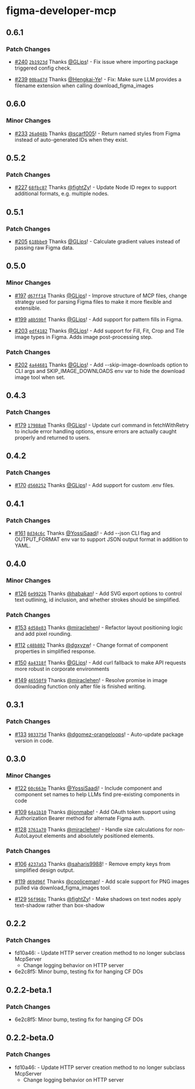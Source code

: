 # figma-developer-mcp

## 0.6.1

### Patch Changes

- [#240](https://github.com/GLips/Figma-Context-MCP/pull/240) [`2b1923d`](https://github.com/GLips/Figma-Context-MCP/commit/2b1923dcf50275a3d4daf9279265d27c6fadb2f7) Thanks [@GLips](https://github.com/GLips)! - Fix issue where importing package triggered config check.

- [#239](https://github.com/GLips/Figma-Context-MCP/pull/239) [`00bad7d`](https://github.com/GLips/Figma-Context-MCP/commit/00bad7dae48a6d0cc55d78560cc691a39271f151) Thanks [@Hengkai-Ye](https://github.com/Hengkai-Ye)! - Fix: Make sure LLM provides a filename extension when calling download_figma_images

## 0.6.0

### Minor Changes

- [#233](https://github.com/GLips/Figma-Context-MCP/pull/233) [`26a048b`](https://github.com/GLips/Figma-Context-MCP/commit/26a048bbd09db2b7e5265b5777609fb619617068) Thanks [@scarf005](https://github.com/scarf005)! - Return named styles from Figma instead of auto-generated IDs when they exist.

## 0.5.2

### Patch Changes

- [#227](https://github.com/GLips/Figma-Context-MCP/pull/227) [`68fbc87`](https://github.com/GLips/Figma-Context-MCP/commit/68fbc87645d25c57252d4d9bec5f43ee4238b09f) Thanks [@fightZy](https://github.com/fightZy)! - Update Node ID regex to support additional formats, e.g. multiple nodes.

## 0.5.1

### Patch Changes

- [#205](https://github.com/GLips/Figma-Context-MCP/pull/205) [`618bbe9`](https://github.com/GLips/Figma-Context-MCP/commit/618bbe98c49428e617de0240f0e9c2842867ae9b) Thanks [@GLips](https://github.com/GLips)! - Calculate gradient values instead of passing raw Figma data.

## 0.5.0

### Minor Changes

- [#197](https://github.com/GLips/Figma-Context-MCP/pull/197) [`d67ff14`](https://github.com/GLips/Figma-Context-MCP/commit/d67ff143347bb1dbc152157b75d6e8b290dabb0f) Thanks [@GLips](https://github.com/GLips)! - Improve structure of MCP files, change strategy used for parsing Figma files to make it more flexible and extensible.

- [#199](https://github.com/GLips/Figma-Context-MCP/pull/199) [`a8b59bf`](https://github.com/GLips/Figma-Context-MCP/commit/a8b59bf079128c9dba0bf6d8cd1601b8a6654b88) Thanks [@GLips](https://github.com/GLips)! - Add support for pattern fills in Figma.

- [#203](https://github.com/GLips/Figma-Context-MCP/pull/203) [`edf4182`](https://github.com/GLips/Figma-Context-MCP/commit/edf41826f5bd4ebe6ea353a9c9b8be669f0ae659) Thanks [@GLips](https://github.com/GLips)! - Add support for Fill, Fit, Crop and Tile image types in Figma. Adds image post-processing step.

### Patch Changes

- [#202](https://github.com/GLips/Figma-Context-MCP/pull/202) [`4a44681`](https://github.com/GLips/Figma-Context-MCP/commit/4a44681903f1c071c5892454d19370ed89ecd0a3) Thanks [@GLips](https://github.com/GLips)! - Add --skip-image-downloads option to CLI args and SKIP_IMAGE_DOWNLOADS env var to hide the download image tool when set.

## 0.4.3

### Patch Changes

- [#179](https://github.com/GLips/Figma-Context-MCP/pull/179) [`17988a0`](https://github.com/GLips/Figma-Context-MCP/commit/17988a0b5543330c6b8f7f24baa33b65a0da7957) Thanks [@GLips](https://github.com/GLips)! - Update curl command in fetchWithRetry to include error handling options, ensure errors are actually caught properly and returned to users.

## 0.4.2

### Patch Changes

- [#170](https://github.com/GLips/Figma-Context-MCP/pull/170) [`d560252`](https://github.com/GLips/Figma-Context-MCP/commit/d56025286e8c3c24d75f170974c12f96d32fda8b) Thanks [@GLips](https://github.com/GLips)! - Add support for custom .env files.

## 0.4.1

### Patch Changes

- [#161](https://github.com/GLips/Figma-Context-MCP/pull/161) [`8d34c6c`](https://github.com/GLips/Figma-Context-MCP/commit/8d34c6c23df3b2be5d5366723aeefdc2cca0a904) Thanks [@YossiSaadi](https://github.com/YossiSaadi)! - Add --json CLI flag and OUTPUT_FORMAT env var to support JSON output format in addition to YAML.

## 0.4.0

### Minor Changes

- [#126](https://github.com/GLips/Figma-Context-MCP/pull/126) [`6e99226`](https://github.com/GLips/Figma-Context-MCP/commit/6e9922693dcff70b69be6b505e24062a89e821f0) Thanks [@habakan](https://github.com/habakan)! - Add SVG export options to control text outlining, id inclusion, and whether strokes should be simplified.

### Patch Changes

- [#153](https://github.com/GLips/Figma-Context-MCP/pull/153) [`4d58e83`](https://github.com/GLips/Figma-Context-MCP/commit/4d58e83d2e56e2bc1a4799475f29ffe2a18d6868) Thanks [@miraclehen](https://github.com/miraclehen)! - Refactor layout positioning logic and add pixel rounding.

- [#112](https://github.com/GLips/Figma-Context-MCP/pull/112) [`c48b802`](https://github.com/GLips/Figma-Context-MCP/commit/c48b802ff653cfc46fe6077a8dc96bd4a15edb40) Thanks [@dgxyzw](https://github.com/dgxyzw)! - Change format of component properties in simplified response.

- [#150](https://github.com/GLips/Figma-Context-MCP/pull/150) [`4a4318f`](https://github.com/GLips/Figma-Context-MCP/commit/4a4318faa6c2eb91a08e6cc2e41e3f9e2f499a41) Thanks [@GLips](https://github.com/GLips)! - Add curl fallback to make API requests more robust in corporate environments

- [#149](https://github.com/GLips/Figma-Context-MCP/pull/149) [`46550f9`](https://github.com/GLips/Figma-Context-MCP/commit/46550f91340969cf3683f4537aefc87d807f1b64) Thanks [@miraclehen](https://github.com/miraclehen)! - Resolve promise in image downloading function only after file is finished writing.

## 0.3.1

### Patch Changes

- [#133](https://github.com/GLips/Figma-Context-MCP/pull/133) [`983375d`](https://github.com/GLips/Figma-Context-MCP/commit/983375d3fe7f2c4b48ce770b13e5b8cb06b162d0) Thanks [@dgomez-orangeloops](https://github.com/dgomez-orangeloops)! - Auto-update package version in code.

## 0.3.0

### Minor Changes

- [#122](https://github.com/GLips/Figma-Context-MCP/pull/122) [`60c663e`](https://github.com/GLips/Figma-Context-MCP/commit/60c663e6a83886b03eb2cde7c60433439e2cedd0) Thanks [@YossiSaadi](https://github.com/YossiSaadi)! - Include component and component set names to help LLMs find pre-existing components in code

- [#109](https://github.com/GLips/Figma-Context-MCP/pull/109) [`64a1b10`](https://github.com/GLips/Figma-Context-MCP/commit/64a1b10fb62e4ccb5d456d4701ab1fac82084af3) Thanks [@jonmabe](https://github.com/jonmabe)! - Add OAuth token support using Authorization Bearer method for alternate Figma auth.

- [#128](https://github.com/GLips/Figma-Context-MCP/pull/128) [`3761a70`](https://github.com/GLips/Figma-Context-MCP/commit/3761a70db57b3f038335a5fb568c2ca5ff45ad21) Thanks [@miraclehen](https://github.com/miraclehen)! - Handle size calculations for non-AutoLayout elements and absolutely positioned elements.

### Patch Changes

- [#106](https://github.com/GLips/Figma-Context-MCP/pull/106) [`4237a53`](https://github.com/GLips/Figma-Context-MCP/commit/4237a5363f696dcf7abe046940180b6861bdcf22) Thanks [@saharis9988](https://github.com/saharis9988)! - Remove empty keys from simplified design output.

- [#119](https://github.com/GLips/Figma-Context-MCP/pull/119) [`d69d96f`](https://github.com/GLips/Figma-Context-MCP/commit/d69d96fd8a99c9b59111d9c89613a74c1ac7aa7d) Thanks [@cooliceman](https://github.com/cooliceman)! - Add scale support for PNG images pulled via download_figma_images tool.

- [#129](https://github.com/GLips/Figma-Context-MCP/pull/129) [`56f968c`](https://github.com/GLips/Figma-Context-MCP/commit/56f968cd944cbf3058f71f3285c363e895dcf91d) Thanks [@fightZy](https://github.com/fightZy)! - Make shadows on text nodes apply text-shadow rather than box-shadow

## 0.2.2

### Patch Changes

- fd10a46: - Update HTTP server creation method to no longer subclass McpServer
  - Change logging behavior on HTTP server
- 6e2c8f5: Minor bump, testing fix for hanging CF DOs

## 0.2.2-beta.1

### Patch Changes

- 6e2c8f5: Minor bump, testing fix for hanging CF DOs

## 0.2.2-beta.0

### Patch Changes

- fd10a46: - Update HTTP server creation method to no longer subclass McpServer
  - Change logging behavior on HTTP server
